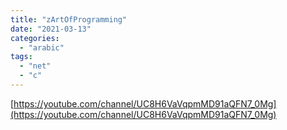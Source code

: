 ```yaml
---
title: "zArtOfProgramming"
date: "2021-03-13"
categories:
  - "arabic"
tags:
  - "net"
  - "c"
---
```


[https://youtube.com/channel/UC8H6VaVqpmMD91aQFN7_0Mg](https://youtube.com/channel/UC8H6VaVqpmMD91aQFN7_0Mg)
